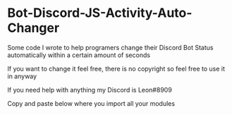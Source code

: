 # Bot-Discord-JS-Activity-Auto-Changer
<a> Some code I wrote to help programers change their Discord Bot Status automatically within a certain amount of seconds </a>
<p> If you want to change it feel free, there is no copyright so feel free to use it in anyway</p>
<p> If you need help with anything my Discord is Leon#8909</p>
<p> Copy and paste below where you import all your modules</p>
